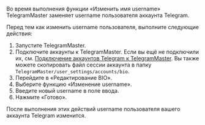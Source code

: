 Во время выполнения функции «Изменить имя username» TelegramMaster заменяет username пользователя аккаунта Telegram.

Перед тем как изменить username пользователя, выполните следующие действия:
1. Запустите TelegramMaster.
2. Подключите аккаунты к TelegramMaster. Если вы ещё не подключили их, см. [Подключение аккаунтов Telegram к TelegramMaster](https://github.com/pyadrus/telegram_bot_smm/blob/main/docs/%D0%9F%D0%BE%D0%B4%D0%BA%D0%BB%D1%8E%D1%87%D0%B5%D0%BD%D0%B8%D0%B5_%D0%B0%D0%BA%D0%BA%D0%B0%D1%83%D0%BD%D1%82%D0%BE%D0%B2/%D0%9F%D0%BE%D0%B4%D0%BA%D0%BB%D1%8E%D1%87%D0%B5%D0%BD%D0%B8%D0%B5_%D0%B0%D0%BA%D0%BA%D0%B0%D1%83%D0%BD%D1%82%D0%BE%D0%B2.md). Вы также можете скопировать файл сессии аккаунта в папку `TelegramMaster/user_settings/accounts/bio`.
3. Перейдите в «Редактирование BIO».
4. Выберите функцию «Изменение username».
5. Введите новый username в поле ввода.
6. Нажмите «Готово».

После выполнения этих действий username пользователя вашего аккаунта Telegram изменится.